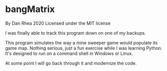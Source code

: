 # bangMatrix

By Dan Rhea 2020 Licensed under the MIT license

I was finally able to track this program down on one of my backups.

This program simulates the way a mine sweeper game would populate
its game map. Nothing serious, just a fun exercise while I was 
learning Python. It's designed to run on a command shell in 
Windows or Linux. 

At some point I will go back through it and modernize the code.
